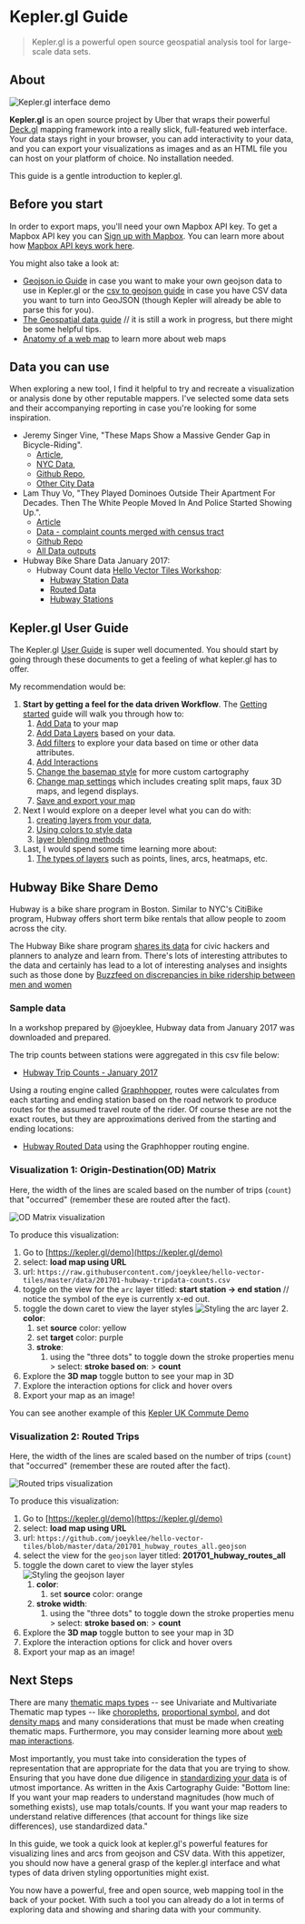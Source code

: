 # Kepler.gl Guide

> Kepler.gl is a powerful open source geospatial analysis tool for large-scale data sets.

## About

![Kepler.gl interface demo](https://d1a3f4spazzrp4.cloudfront.net/kepler.gl/website/hero/kepler.gl-contours.png)

**Kepler.gl** is an open source project by Uber that wraps their powerful [Deck.gl](https://deck.gl) mapping framework into a really slick, full-featured web interface. Your data stays right in your browser, you can add interactivity to your data, and you can export your visualizations as images and as an HTML file you can host on your platform of choice. No installation needed. 

This guide is a gentle introduction to kepler.gl.

## Before you start

In order to export maps, you'll need your own Mapbox API key. To get a Mapbox API key you can [Sign up with Mapbox](https://www.mapbox.com/). You can learn more about how [Mapbox API keys work here](https://docs.mapbox.com/help/how-mapbox-works/access-tokens/).

You might also take a look at:
* [Geojson.io Guide](./geojson-io.md) in case you want to make your own geojson data to use in Kepler.gl or the [csv to geojson guide]() in case you have CSV data you want to turn into GeoJSON (though Kepler will already be able to parse this for you).
* [The Geospatial data guide]() // it is still a work in progress, but there might be some helpful tips.
* [Anatomy of a web map](http://maptime.io/anatomy-of-a-web-map/#0) to learn more about web maps

## Data you can use

When exploring a new tool, I find it helpful to try and recreate a visualization or analysis done by other reputable mappers. I've selected some data sets and their accompanying reporting in case you're looking for some inspiration.

* Jeremy Singer Vine, "These Maps Show a Massive Gender Gap in Bicycle-Riding". 
  * [Article](https://www.buzzfeed.com/jsvine/these-maps-show-a-massive-gender-gap-in-bicycle-riding), 
  * [NYC Data](https://raw.githubusercontent.com/BuzzFeedNews/2014-06-bikeshare-gender-maps/master/html/data/nyc.geojson), 
  * [Github Repo](https://github.com/BuzzFeedNews/2014-06-bikeshare-gender-maps), 
  * [Other City Data](https://github.com/BuzzFeedNews/2014-06-bikeshare-gender-maps/tree/master/html/data)
* Lam Thuy Vo, "They Played Dominoes Outside Their Apartment For Decades. Then The White People Moved In And Police Started Showing Up.".
  * [Article](https://www.buzzfeednews.com/article/lamvo/gentrification-complaints-311-new-york)
  * [Data - complaint counts merged with census tract](https://raw.githubusercontent.com/BuzzFeedNews/2018-06-nyc-311-complaints-and-gentrification/master/output/merged_complaints_final.json)
  * [Github Repo](https://github.com/BuzzFeedNews/2018-06-nyc-311-complaints-and-gentrification)
  * [All Data outputs](https://github.com/BuzzFeedNews/2018-06-nyc-311-complaints-and-gentrification/tree/master/output)
* Hubway Bike Share Data January 2017:
  * Hubway Count data [Hello Vector Tiles Workshop](https://github.com/joeyklee/hello-vector-tiles):
    * [Hubway Station Data](https://raw.githubusercontent.com/joeyklee/hello-vector-tiles/master/data/201701-hubway-tripdata-counts.csv)
    * [Routed Data](https://github.com/joeyklee/hello-vector-tiles/blob/master/data/201701_hubway_routes_all.geojson)
    * [Hubway Stations](https://github.com/joeyklee/hello-vector-tiles/blob/master/data/hubway_Stations_201606.geojson)


## Kepler.gl User Guide

The Kepler.gl [User Guide](https://github.com/keplergl/kepler.gl/blob/master/docs/user-guides/a-introduction.md) is super well documented. You should start by going through these documents to get a feeling of what kepler.gl has to offer.

My recommendation would be:
1. **Start by getting a feel for the data driven Workflow**. The [Getting started](https://github.com/keplergl/kepler.gl/blob/master/docs/user-guides/j-get-started.md) guide will walk you through how to:
   1. [Add Data](https://github.com/keplergl/kepler.gl/blob/master/docs/user-guides/b-kepler-gl-workflow/a-add-data-to-the-map.md) to your map
   2. [Add Data Layers](https://github.com/keplergl/kepler.gl/blob/master/docs/user-guides/b-kepler-gl-workflow/b-add-data-layers/a-adding-data-layers.md) based on your data.
   3. [Add filters](https://github.com/keplergl/kepler.gl/blob/master/docs/user-guides/e-filters.md) to explore your data based on time or other data attributes.
   4. [Add Interactions](https://github.com/keplergl/kepler.gl/blob/master/docs/user-guides/g-interactions.md)
   5. [Change the basemap style](https://github.com/keplergl/kepler.gl/blob/master/docs/user-guides/f-map-styles.md) for more custom cartography
   6. [Change map settings](https://github.com/keplergl/kepler.gl/blob/master/docs/user-guides/m-map-settings.md) which includes creating split maps, faux 3D maps, and legend displays.
   7. [Save and export your map](https://github.com/keplergl/kepler.gl/blob/master/docs/user-guides/k-save-and-export.md)
2. Next I would explore on a deeper level what you can do with: 
   1. [creating layers from your data](https://github.com/keplergl/kepler.gl/blob/master/docs/user-guides/b-kepler-gl-workflow/b-add-data-layers/b-create-a-layer.md),  
   2. [Using colors to style data](https://github.com/keplergl/kepler.gl/blob/master/docs/user-guides/l-color-attributes.md)
   3. [layer blending methods](https://github.com/keplergl/kepler.gl/blob/master/docs/user-guides/b-kepler-gl-workflow/b-add-data-layers/d-blend-and-rearrange-layers.md)
3. Last, I would spend some time learning more about:
   1. [The types of layers](https://github.com/keplergl/kepler.gl/blob/master/docs/user-guides/a-introduction.md#types-of-layers) such as points, lines, arcs, heatmaps, etc.


## Hubway Bike Share Demo

Hubway is a bike share program in Boston. Similar to NYC's CitiBike program, Hubway offers short term bike rentals that allow people to zoom across the city. 

The Hubway Bike share program [shares its data](https://www.bluebikes.com/system-data) for civic hackers and planners to analyze and learn from. There's lots of interesting attributes to the data and certainly has lead to a lot of interesting analyses and insights such as those done by [Buzzfeed on discrepancies in bike ridership between men and women](https://www.buzzfeed.com/jsvine/these-maps-show-a-massive-gender-gap-in-bicycle-riding)

### Sample data

In a workshop prepared by @joeyklee, Hubway data from January 2017 was downloaded and prepared. 

The trip counts between stations were aggregated in this csv file below:
* [Hubway Trip Counts - January 2017](https://raw.githubusercontent.com/joeyklee/hello-vector-tiles/master/data/201701-hubway-tripdata-counts.csv)

Using a routing engine called [Graphhopper](), routes were calculates from each starting and ending station based on the road network to produce routes for the assumed travel route of the rider. Of course these are not the exact routes, but they are approximations derived from the starting and ending locations:
* [Hubway Routed Data](https://github.com/joeyklee/hello-vector-tiles/blob/master/data/201701_hubway_routes_all.geojson) using the Graphhopper routing engine.

### Visualization 1: Origin-Destination(OD) Matrix 

Here, the width of the lines are scaled based on the number of trips (`count`) that "occurred" (remember these are routed after the fact).

![OD Matrix visualization](../assets/images/keplergl/kepler-gl--od-matrix-001.png)


To produce this visualization:
1. Go to [https://kepler.gl/demo](https://kepler.gl/demo)
2. select: **load map using URL**
3. url: `https://raw.githubusercontent.com/joeyklee/hello-vector-tiles/master/data/201701-hubway-tripdata-counts.csv`
4. toggle on the view for the `arc` layer titled: **start station -> end station** // notice the symbol of the eye is currently x-ed out.
5. toggle the down caret to view the layer styles
   ![Styling the arc layer](../assets/images/keplergl/kepler-gl--od-matrix-002.png)
   2. **color**:
      1. set **source** color: yellow
      2. set **target** color: purple
   3. **stroke**:
      1. using the "three dots" to toggle down the stroke properties menu > select: **stroke based on**: > **count**
6. Explore the **3D map** toggle button to see your map in 3D 
7. Explore the interaction options for click and hover overs
8. Export your map as an image!

You can see another example of this [Kepler UK Commute Demo](https://kepler.gl/demo/ukcommute)

### Visualization 2: Routed Trips

Here, the width of the lines are scaled based on the number of trips (`count`) that "occurred" (remember these are routed after the fact).

![Routed trips visualization](../assets/images/keplergl/kepler-gl--routed-trips-001.png)

To produce this visualization:
1. Go to [https://kepler.gl/demo](https://kepler.gl/demo)
2. select: **load map using URL**
3. url: `https://github.com/joeyklee/hello-vector-tiles/blob/master/data/201701_hubway_routes_all.geojson`
4. select the view for the `geojson` layer titled: **201701_hubway_routes_all** 
5. toggle the down caret to view the layer styles
   ![Styling the geojson layer](../assets/images/keplergl/kepler-gl--routed-trips-002.png)
   1. **color**:
      1. set **source** color: orange
   2. **stroke width**:
      1. using the "three dots" to toggle down the stroke properties menu > select: **stroke based on**: > **count**
6. Explore the **3D map** toggle button to see your map in 3D 
7. Explore the interaction options for click and hover overs
8. Export your map as an image!


## Next Steps

There are many [thematic maps types](https://www.axismaps.com/guide/) -- see Univariate and Multivariate Thematic map types -- like [choropleths](https://www.axismaps.com/guide/univariate/choropleth/), [proportional symbol](https://www.axismaps.com/guide/univariate/proportional-symbols/), and dot [density maps](https://www.axismaps.com/guide/univariate/dot-density/) and many considerations that must be made when creating thematic maps. Furthermore, you may consider learning more about [web map interactions](https://www.axismaps.com/guide/web/map-interaction/). 

Most importantly, you must take into consideration the types of representation that are appropriate for the data that you are trying to show. Ensuring that you have done due diligence in [standardizing your data](https://www.axismaps.com/guide/data/standardizing-data/) is of utmost importance. As written in the Axis Cartography Guide: "Bottom line: If you want your map readers to understand magnitudes (how much of something exists), use map totals/counts. If you want your map readers to understand relative differences (that account for things like size differences), use standardized data."

In this guide, we took a quick look at kepler.gl's powerful features for visualizing lines and arcs from geojson and CSV data. With this appetizer, you should now have a general grasp of the kepler.gl interface and what types of data driven styling opportunities might exist. 

You now have a powerful, free and open source, web mapping tool in the back of your pocket. With such a tool you can already do a lot in terms of exploring data and showing and sharing data with your community. 



